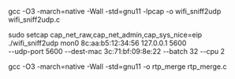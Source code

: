 gcc -O3 -march=native -Wall -std=gnu11 -lpcap -o wifi_sniff2udp wifi_sniff2udp.c

sudo setcap cap_net_raw,cap_net_admin,cap_sys_nice=eip \
     ./wifi_sniff2udp mon0 8c:aa:b5:12:34:56 127.0.0.1 5600 \
     --udp-port 5600 --dest-mac 3c:71:bf:09:8e:22 --batch 32 --cpu 2



gcc -O3 -march=native -Wall -std=gnu11 -o rtp_merge rtp_merge.c
